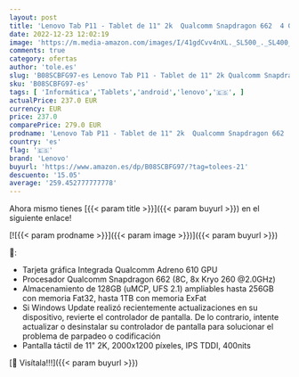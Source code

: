 ```yaml
---
layout: post
title: 'Lenovo Tab P11 - Tablet de 11" 2k  Qualcomm Snapdragon 662  4 GB de RAM  128 GB ampliables hasta 1 TB  4 Altavoces  Wifi + Bluetooth 5.1  Android 10  - Gris Oscuro'
date: 2022-12-23 12:02:19
image: 'https://m.media-amazon.com/images/I/41gdCvv4nXL._SL500_._SL400_.jpg'
comments: true
category: ofertas
author: 'tole.es'
slug: 'B08SCBFG97-es Lenovo Tab P11 - Tablet de 11" 2k Qualcomm Snapdragon 662...'
sku: 'B08SCBFG97-es'
tags: [ 'Informática','Tablets','android','lenovo','🇪🇸', ]
actualPrice: 237.0 EUR
currency: EUR
price: 237.0
comparePrice: 279.0 EUR
prodname: 'Lenovo Tab P11 - Tablet de 11" 2k  Qualcomm Snapdragon 662  4 GB de RAM  128 GB ampliables hasta 1 TB  4 Altavoces  Wifi + Bluetooth 5.1  Android 10  - Gris Oscuro'
country: 'es'
flag: '🇪🇸'
brand: 'Lenovo'
buyurl: 'https://www.amazon.es/dp/B08SCBFG97/?tag=tolees-21'
descuento: '15.05'
average: '259.452777777778'
---
```


Ahora mismo tienes [{{< param title >}}]({{< param buyurl >}}) en el siguiente enlace!

[![{{< param prodname >}}]({{< param image >}})]({{< param buyurl >}})

🔎:

- Tarjeta gráfica Integrada Qualcomm Adreno 610 GPU
- Procesador Qualcomm Snapdragon 662 (8C, 8x Kryo 260 @2.0GHz)
- Almacenamiento de 128GB (uMCP, UFS 2.1) ampliables hasta 256GB con memoria Fat32, hasta 1TB con memoria ExFat
- Si Windows Update realizó recientemente actualizaciones en su dispositivo, revierte el controlador de pantalla. De lo contrario, intente actualizar o desinstalar su controlador de pantalla para solucionar el problema de parpadeo o codificación
- Pantalla táctil de 11" 2K, 2000x1200 píxeles, IPS TDDI, 400nits

[🛒 Visítala!!!]({{< param buyurl >}})
